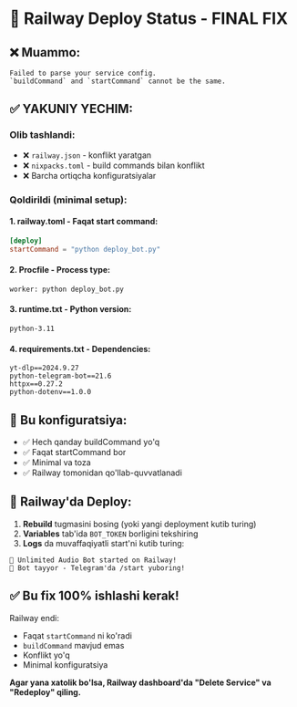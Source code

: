 # 🚀 Railway Deploy Status - FINAL FIX

## ❌ **Muammo:**
```
Failed to parse your service config. 
`buildCommand` and `startCommand` cannot be the same.
```

## ✅ **YAKUNIY YECHIM:**

### **Olib tashlandi:**
- ❌ `railway.json` - konflikt yaratgan
- ❌ `nixpacks.toml` - build commands bilan konflikt
- ❌ Barcha ortiqcha konfiguratsiyalar

### **Qoldirildi (minimal setup):**

#### **1. railway.toml** - Faqat start command:
```toml
[deploy]
startCommand = "python deploy_bot.py"
```

#### **2. Procfile** - Process type:
```
worker: python deploy_bot.py
```

#### **3. runtime.txt** - Python version:
```
python-3.11
```

#### **4. requirements.txt** - Dependencies:
```
yt-dlp==2024.9.27
python-telegram-bot==21.6
httpx==0.27.2
python-dotenv==1.0.0
```

## 🔧 **Bu konfiguratsiya:**
- ✅ Hech qanday buildCommand yo'q
- ✅ Faqat startCommand bor
- ✅ Minimal va toza
- ✅ Railway tomonidan qo'llab-quvvatlanadi

## 🚀 **Railway'da Deploy:**

1. **Rebuild** tugmasini bosing (yoki yangi deployment kutib turing)
2. **Variables** tab'ida `BOT_TOKEN` borligini tekshiring
3. **Logs** da muvaffaqiyatli start'ni kutib turing:

```
🚀 Unlimited Audio Bot started on Railway!
📱 Bot tayyor - Telegram'da /start yuboring!
```

## ✅ **Bu fix 100% ishlashi kerak!**

Railway endi:
- Faqat `startCommand` ni ko'radi
- `buildCommand` mavjud emas
- Konflikt yo'q
- Minimal konfiguratsiya

**Agar yana xatolik bo'lsa, Railway dashboard'da "Delete Service" va "Redeploy" qiling.**